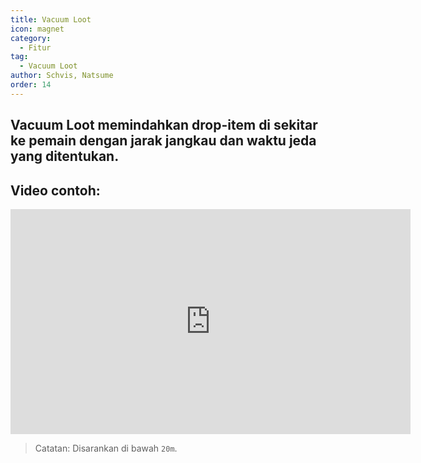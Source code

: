 ```yaml
---
title: Vacuum Loot
icon: magnet
category:
  - Fitur
tag:
  - Vacuum Loot
author: Schvis, Natsume
order: 14
---
```


## Vacuum Loot memindahkan drop-item di sekitar ke pemain dengan jarak jangkau dan waktu jeda yang ditentukan.

## Video contoh:

<div class="iframe-container"><iframe width="640" height="360" src="https://www.youtube.com/embed/iMElTsNF77c?list=PL5eI1Tb64p56g27qfYk7VuFTz4FK6YrKa" title="Korepi - Vacuum Loot" frameborder="0" allow="accelerometer; autoplay; clipboard-write; encrypted-media; gyroscope; picture-in-picture; web-share" allowfullscreen></iframe></div>

> Catatan: Disarankan di bawah `20m`.